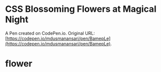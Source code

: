 # CSS Blossoming Flowers at Magical Night 

A Pen created on CodePen.io. Original URL: [https://codepen.io/mdusmanansari/pen/BamepLe](https://codepen.io/mdusmanansari/pen/BamepLe).

# flower

